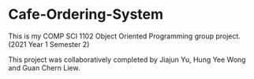 # Cafe-Ordering-System

This is my COMP SCI 1102 Object Oriented Programming group project. (2021 Year 1 Semester 2)

This project was collaboratively completed by Jiajun Yu, Hung Yee Wong and Guan Chern Liew.

